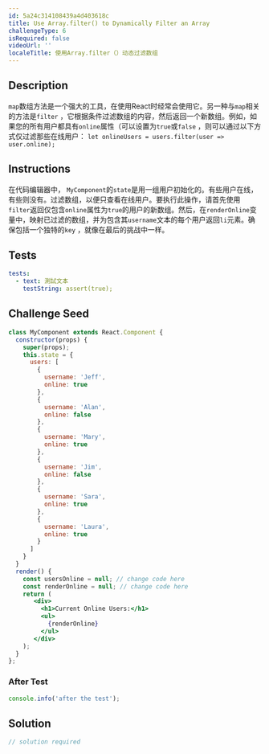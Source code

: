 ```yaml
---
id: 5a24c314108439a4d403618c
title: Use Array.filter() to Dynamically Filter an Array
challengeType: 6
isRequired: false
videoUrl: ''
localeTitle: 使用Array.filter（）动态过滤数组
---
```


## Description
<section id="description"> <code>map</code>数组方法是一个强大的工具，在使用React时经常会使用它。另一种与<code>map</code>相关的方法是<code>filter</code> ，它根据条件过滤数组的内容，然后返回一个新数组。例如，如果您的所有用户都具有<code>online</code>属性（可以设置为<code>true</code>或<code>false</code> ，则可以通过以下方式仅过滤那些在线用户： <code>let onlineUsers = users.filter(user =&gt; user.online);</code> </section>

## Instructions
<section id="instructions">在代码编辑器中， <code>MyComponent</code>的<code>state</code>是用一组用户初始化的。有些用户在线，有些则没有。过滤数组，以便只查看在线用户。要执行此操作，请首先使用<code>filter</code>返回仅包含<code>online</code>属性为<code>true</code>的用户的新数组。然后，在<code>renderOnline</code>变量中，映射已过滤的数组，并为包含其<code>username</code>文本的每个用户返回<code>li</code>元素。确保包括一个独特的<code>key</code> ，就像在最后的挑战中一样。 </section>

## Tests
<section id='tests'>

```yml
tests:
  - text: 測試文本
    testString: assert(true);

```

</section>

## Challenge Seed
<section id='challengeSeed'>

<div id='jsx-seed'>

```jsx
class MyComponent extends React.Component {
  constructor(props) {
    super(props);
    this.state = {
      users: [
        {
          username: 'Jeff',
          online: true
        },
        {
          username: 'Alan',
          online: false
        },
        {
          username: 'Mary',
          online: true
        },
        {
          username: 'Jim',
          online: false
        },
        {
          username: 'Sara',
          online: true
        },
        {
          username: 'Laura',
          online: true
        }
      ]
    }
  }
  render() {
    const usersOnline = null; // change code here
    const renderOnline = null; // change code here
    return (
       <div>
         <h1>Current Online Users:</h1>
         <ul>
           {renderOnline}
         </ul>
       </div>
    );
  }
};

```

</div>


### After Test
<div id='jsx-teardown'>

```js
console.info('after the test');
```

</div>

</section>

## Solution
<section id='solution'>

```js
// solution required
```
</section>
